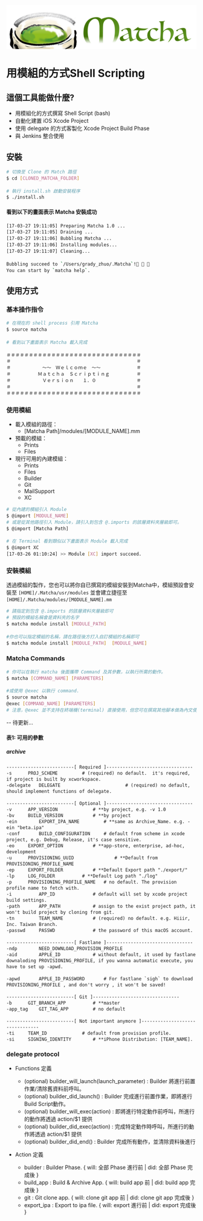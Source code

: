 ![](logo1.jpg)

# 用模組的方式Shell Scripting

## 這個工具能做什麼?    
* 用模組化的方式撰寫 Shell Script (bash)
* 自動化建置 iOS Xcode Project
* 使用 delegate 的方式客製化 Xcode Project Build Phase
* 與 Jenkins 整合使用

## 安裝

```bash
# 切換至 Clone 的 Match 路徑
$ cd [CLONED_MATCHA_FOLDER]

# 執行 install.sh 啟動安裝程序
$ ./install.sh
```

#### 看到以下的畫面表示 Matcha 安裝成功

```bash
[17-03-27 19:11:05] Preparing Matcha 1.0 ...
[17-03-27 19:11:05] Draining ...
[17-03-27 19:11:06] Bubbling Matcha ...
[17-03-27 19:11:06] Installing modules...
[17-03-27 19:11:07] Cleaning...

Bubbling succeed to `/Users/grady_zhuo/.Matcha`!🍵 🍵 🍵
You can start by `matcha help`.

```

## 使用方式

### 基本操作指令

```bash
# 在現在的 shell process 引用 Matcha
$ source matcha

# 看到以下畫面表示 Matcha 載入完成

＃＃＃＃＃＃＃＃＃＃＃＃＃＃＃＃＃＃＃＃＃＃＃＃＃＃＃＃＃＃
＃　　　　　　　　　　　　　　　　　　　　　　　　　　　　＃
＃　　　　　　　～～　Ｗｅｌｃｏｍｅ　～～　　　　　　　　＃
＃　　　　　　Ｍａｔｃｈａ　Ｓｃｒｉｐｔｉｎｇ　　　　　　＃
＃　　　　　　　Ｖｅｒｓｉｏｎ　　１．０　　　　　　　　　＃
＃　　　　　　　　　　　　　　　　　　　　　　　　　　　　＃
＃＃＃＃＃＃＃＃＃＃＃＃＃＃＃＃＃＃＃＃＃＃＃＃＃＃＃＃＃＃

```

### 使用模組
* 載入模組的路徑：
  * [Matcha Path]/modules/[MODULE_NAME].mm
* 預載的模組：
  * Prints
  * Files
* 現行可用的內建模組：
  * Prints
  * Files
  * Builder
  * Git
  * MailSupport
  * XC

```bash
# 從內建的模組引入 Module
$ @import [MODULE_NAME]
# 或是從其他路徑引入 Module，請引入到包含 @.imports 的該層資料夾層級即可。
$ @import [Matcha Path]

# 在 Terminal 看到類似以下畫面表示 Module 載入完成
$ @import XC
[17-03-26 01:10:24] >> Module [XC] import succeed.

```

### 安裝模組
透過模組的製作，您也可以將你自已撰寫的模組安裝到Matcha中，模組預設會安裝至 `[HOME]/.Matcha/usr/modules` 並會建立捷徑至 `[HOME]/.Matcha/modules/[MODULE_NAME].mm`

```bash
# 請指定到包含 @.imports 的該層資料夾層級即可
# 預設的模組名稱會是資料夾的名字
$ matcha module install [MODULE_PATH]

#你也可以指定模組的名稱，請在路徑後方打入自訂模組的名稱即可
$ matcha module install [MODULE_PATH]  [MODULE_NAME]
```

### Matcha Commands

```bash
# 你可以在執行 matcha 後面攜帶 Command 及其參數，以執行所需的動作。
$ matcha [COMMAND_NAME] [PARAMETERS]

#或使用 @exec 以執行 command.
$ source matcha
@exec [COMMAND_NAME] [PARAMETERS]
# 注意，@exec 並不支持在終端機(terminal) 直接使用，但您可在撰寫其他腳本做為內文使用。
```

--
待更新…

#### 表1: 可用的參數

##### archive
```
-------------------------[ Required ]--------------------------------
-s		PROJ_SCHEME			# (required) no default.  it's required, if project is built by xcworkspace.
-delegate 	DELEGATE                    	# (required) no default, should implement functions of delegate.

-------------------------[ Optional ]--------------------------------
-v		APP_VERSION				# **by project, e.g. -v 1.0
-bv		BUILD_VERSION			# **by project
-ein		EXPORT_IPA_NAME			# **same as Archive_Name. e.g. -ein "beta.ipa"
-conf		BUILD_CONFIGURATION		# default from scheme in xcode project, e.g. Debug, Release, it's case sensitive.
-eo		EXPORT_OPTION			# **app-store, enterprise, ad-hoc, development
-u		PROVISIONING_UUID           	# **Default from PROVISIONING_PROFILE_NAME
-ep		EXPORT_FOLDER			# **Default Export path "./export/"
-lp		LOG_FOLDER			# **Default Log path "./log"
-p		PROVISIONING_PROFILE_NAME	# no default. The provision profile name to fetch with.
-i    		APP_ID				# default will set by xcode project build settings.
-path		APP_PATH			# assign to the exist project path, it won't build project by cloning from git.
-tn   		TEAM_NAME			# (required) no default. e.g. Hiiir, Inc. Taiwan Branch.
-passwd		PASSWD				# the password of this macOS account.

-------------------------[ Fastlane ]--------------------------------
-ndp		NEED_DOWNLOAD_PROVISION_PROFILE
-aid		APPLE_ID			# without default, it used by fastlane downaloding PROVISIONING_PROFILE, if you wanna automatic execute, you have to set up -apwd.

-apwd		APPLE_ID_PASSWORD		# For fastlane `sigh` to download PROVISIONING_PROFILE , and don't worry , it won't be saved!

-------------------------[ Git ]--------------------------------
-b		GIT_BRANCH_APP			# **master
-app_tag	GIT_TAG_APP			# no default

-------------------------[ Not important anymore ]--------------------------------
-ti		TEAM_ID				# default from provision profile.
-si		SIGNING_IDENTITY		# **iPhone Distribution: [TEAM_NAME].
```


### delegate protocol

* Functions 定義
	* (optional) builder_will_launch(launch_parameter) : Builder 將進行前置作業/清除舊資料前呼叫。
	* (optional) builder_did_launch()                  : Builder 完成進行前置作業，即將進行Build Script動作。
	* (optional) builder_will_exec(action)             : 即將進行特定動作前呼叫，所進行的動作將透過 action/$1 提供
	* (optional) builder_did_exec(action)              : 完成特定動作時呼叫，所進行的動作將透過 action/$1 提供
	* (optional) builder_did_end()                     : Builder 完成所有動作，並清除資料後進行

* Action 定義
	* builder     : Builder Phase.        { will: 全部 Phase 進行前 | did: 全部 Phase 完成後 }
	* build_app   : Build & Archive App.  { will: build app 前 | did: build app 完成後 }
	* git         : Git clone app.        { will: clone git app 前 | did: clone git app 完成後 }
	* export_ipa  : Export to ipa file.   { will: export 進行前 | did: export 完成後 }
